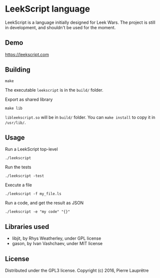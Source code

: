 LeekScript language
===================

LeekScript is a language initially designed for Leek Wars.
The project is still in development, and shouldn't be used for the moment.


Demo
----

https://leekscript.com

Building
--------

```
make
```
The executable `leekscript` is in the `build/` folder.

Export as shared library
```
make lib
```
`libleekscript.so` will be in `build/` folder. You can `make install` to copy it in `/usr/lib/`.

Usage
-----

Run a LeekScript top-level
```
./leekscript
```

Run the tests
```
./leekscript -test
```

Execute a file
```
./leekscript -f my_file.ls
```

Run a code, and get the result as JSON
```
./leekscript -e "my code" "{}"
```


Libraries used
--------------
* libjit, by Rhys Weatherley, under GPL license
* gason, by Ivan Vashchaev, under MIT license

License
-------

Distributed under the GPL3 license. Copyright (c) 2016, Pierre Lauprêtre
